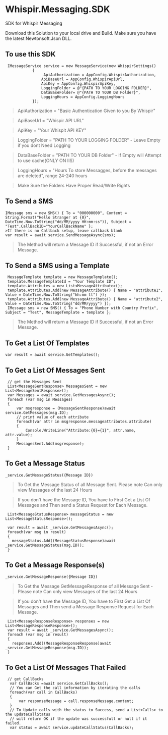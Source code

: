 # Whispir.Messaging.SDK
SDK for Whispir Messaging

Download this Solution to your local drive and Build.
Make sure you have the latest Newtonsoft.Json DLL.

## To use this SDK
```
 IMessageService service = new MessageService(new WhispirSettings()
            {
                 ApiAuthorization = AppConfig.WhispirAuthorization,
                ApiBaseUrl = AppConfig.WhispirApiUrl,
                ApiKey = AppConfig.WhispirApiKey,
                LoggingFolder = @"{PATH TO YOUR LOGGING FOLDER}",
                DataBaseFolder= @"{PATH TO YOUR DB Folder}",
                LoggingHours = AppConfig.LoggingHours
            });
```
 > ApiAuthorization = "Basic Authentication Given to you By Whispir"
 
 > ApiBaseUrl = "Whispir API URL"
 
 > ApiKey = "Your Whispit API KEY"
 
 > LoggingFolder = "PATH TO YOUR LOGGING FOLDER" - Leave Empty if you dont Need Logging
 
 > DataBaseFolder = "PATH TO YOUR DB Folder" - If Empty will Attempt to use cache(ONLY ON IIS)
 
 > LoggingHours = "Hours To store Messagges, before the messages are deleted", range  24-240 hours
 
 > Make Sure the Folders Have Proper Read/Write Rights

 ## To Send a SMS
 ```
 IMessage sms = new SMS() { To = "000000000", Content = String.Format("Hello Stranger at {0}", DateTime.Now.ToString("dd/MM/yyyy HH:mm:ss")), Subject = "Test",CallBackID="YourCallBackName" };
>If there is no Callback setup, leave callback blank
var result = await service.SendMessageAsync(sms);
```

>The Method will return a Message ID if Successful, if not an Error Message.

 ## To Send a SMS using a Template
 ```
  MessageTemplate template = new MessageTemplate();
  template.MessageTemplateId = "Your Template ID";
  template.Attributes = new List<MessageAttribute>();
  template.Attributes.Add(new MessageAttribute() { Name = "attribute1", Value = DateTime.Now.ToString("hh:mm tt") });
  template.Attributes.Add(new MessageAttribute() { Name = "attribute2", Value = DateTime.Now.ToString("dd/MM/yyyy") });
  IMessage sms = new SMS() { To = "Phone Number with Country Prefix",  Subject = "Test", MessageTemplate = template };
```

>The Method will return a Message ID if Successful, if not an Error Message.

## To Get a List Of Templates
 
```
var result = await service.GetTemplates();
```
## To Get a List Of Messages Sent
```
 // get the Messages Sent
 List<MessageSentResponse> MessagesSent = new List<MessageSentResponse>();
 var Messages = await service.GetMessagesAsync();
 foreach (var msg in Messages)
 {
     var msgresponse = (MessageSentResponse)await service.GetMessages(msg.ID);
     // print value of each attribute
     foreach(var attr in msgresponse.messageattributes.attribute)
     {
         Console.WriteLine("Attribute:{0}={1}", attr.name, attr.value);
     }
     MessagesSent.Add(msgresponse);
 }
```
 ## To Get a Message Status
 
```
_service.GetMessageStatus({Message ID})
```

>To Get the Message Status of all Message Sent. Please note Can only view Messages of the last 24 Hours

>If you don't have the Message ID, You have to First Get a List Of Messages and Then send a Status Request for Each Message.

```
 List<MessageStatusResponse> messageStatus = new List<MessageStatusResponse>();
 
 var result = await _service.GetMessagesAsync();
 foreach(var msg in result)
 {
   messageStatus.Add((MessageStatusResponse)await _service.GetMessageStatus(msg.ID));
 }
 ```


 ## To Get a Message Response(s)
 
```
_service.GetMessageResponse({Message ID})
```

>To Get the Message GetMessageResponse of all Message Sent - Please note Can only view Messages of the last 24 Hours

>If you don't have the Message ID, You have to First Get a List Of Messages and Then send a Message Response Request for Each Message.

```
 List<MessageResponseResponse> responses = new List<MessageResponseResponse>();
 var result = await _service.GetMessagesAsync();
 foreach (var msg in result)
 {
   responses.Add((MessageResponseResponse)await _service.GetMessageResponse(msg.ID));
 }

```


  ## To Get a List Of Messages That Failed
 
```
 // get CallBacks
  var CallBacks =await service.GetCallBacks();
  // You can Get the call information by iterating the calls
  foreach(var call in CallBacks)
  {
      var responseMessage = call.responseMessage.content;
  }
  // To Update calls with the status to Success, send a List<Calls> to the updateCallStatus
  // will return OK if the update was successfull or null if it failed.
  var status = await service.updateCallStatus(CallBacks);
```

